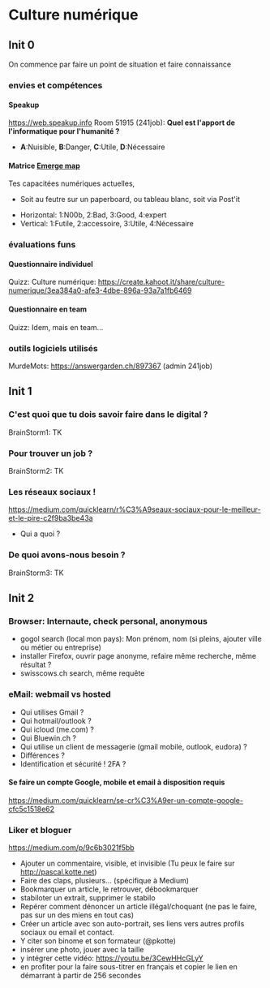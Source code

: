 # Culture numérique
## Init 0
On commence par faire un point de situation et faire connaissance
### envies et compétences
#### Speakup
https://web.speakup.info Room 51915 (241job): **Quel est l'apport de l'informatique pour l'humanité ?**
* **A**:Nuisible, **B**:Danger, **C**:Utile, **D**:Nécessaire

#### Matrice [Emerge map](https://twitter.com/EmergeMap)
Tes capacitées numériques actuelles, 
* Soit au feutre sur un paperboard, ou tableau blanc, soit via Post'it
- Horizontal: 1:N00b, 2:Bad, 3:Good, 4:expert
- Vertical: 1:Futile, 2:accessoire, 3:Utile, 4:Nécessaire

### évaluations funs
#### Questionnaire individuel
Quizz: Culture numérique: https://create.kahoot.it/share/culture-numerique/3ea384a0-afe3-4dbe-896a-93a7a1fb6469

#### Questionnaire en team
Quizz: Idem, mais en team...

### outils logiciels utilisés
MurdeMots: https://answergarden.ch/897367 (admin 241job)

## Init 1
### C'est quoi que tu dois savoir faire dans le digital ?
BrainStorm1: TK

### Pour trouver un job ?
BrainStorm2: TK

### Les réseaux sociaux !
https://medium.com/quicklearn/r%C3%A9seaux-sociaux-pour-le-meilleur-et-le-pire-c2f9ba3be43a
* Qui a quoi ? 

### De quoi avons-nous besoin ?
BrainStorm3: TK

## Init 2
### Browser: Internaute, check personal, anonymous
* gogol search (local mon pays): Mon prénom, nom (si pleins, ajouter ville ou métier ou entreprise)
* installer Firefox, ouvrir page anonyme, refaire même recherche, même résultat ?
* swisscows.ch search, même requête

### eMail: webmail vs hosted
* Qui utilises Gmail ?
* Qui hotmail/outlook ?
* Qui icloud (me.com) ?
* Qui Bluewin.ch ?
* Qui utilise un client de messagerie (gmail mobile, outlook, eudora) ?
* Différences ?
* Identification et sécurité ! 2FA ?
#### Se faire un compte Google, mobile et email à disposition requis
https://medium.com/quicklearn/se-cr%C3%A9er-un-compte-google-cfc5c1518e62

### Liker et bloguer
https://medium.com/p/9c6b3021f5bb
* Ajouter un commentaire, visible, et invisible (Tu peux le faire sur http://pascal.kotte.net)
* Faire des claps, plusieurs... (spécifique à Medium)
* Bookmarquer un article, le retrouver, débookmarquer
* stabiloter un extrait, supprimer le stabilo
* Repérer comment dénoncer un article illégal/choquant (ne pas le faire, pas sur un des miens en tout cas)
* Créer un article avec son auto-portrait, ses liens vers autres profils sociaux ou email et contact.
* Y citer son binome et son formateur (@pkotte)
* insérer une photo, jouer avec la taille
* y intégrer cette vidéo: https://youtu.be/3CewHHcGLyY
* en profiter pour la faire sous-titrer en français et copier le lien en démarrant à partir de 256 secondes
